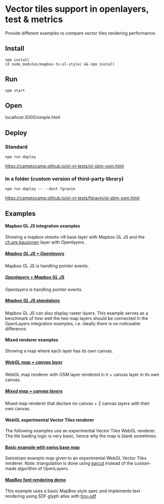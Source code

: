 # Vector tiles support in openlayers, test & metrics
Provide different examples to compare vector tiles rendering performance.
## Install
```
npm install
cd node_modules/mapbox-to-ol-style/ && npm install
```
## Run
```
npm start
```
## Open

localhost:3000/simple.html

## Deploy
### Standard
```
npm run deploy
```

https://camptocamp.github.io/ol-vt-tests/ol-sbm-osm.html

### In a folder (custom version of third-party library)
```
npm run deploy -- --dest fgravin
```
https://camptocamp.github.io/ol-vt-tests/fgravin/ol-sbm-osm.html

## Examples

#### Mapbox GL JS integration examples
Showing a mapbox streets-v9 base layer with Mapbox GL JS and the
[ch.are.bauzonen](https://map.geo.admin.ch/?lang=en&topic=ech&bgLayer=ch.swisstopo.pixelkarte-farbe&layers=ch.are.bauzonen&layers_visibility=true&layers_opacity=0.6&E=2536210.88&N=1152458.97&zoom=5)
layer with Openlayers.

##### [Mapbox GL JS + Openlayers](https://camptocamp.github.io/ol-vt-tests/mapbox-ol.html)
Mapbox GL JS is handling pointer events.

##### [Openlayers + Mapbox GL JS](https://camptocamp.github.io/ol-vt-tests/ol-mapbox.html)
Openlayers is handling pointer events.

##### [Mapbox GL JS standalone](https://camptocamp.github.io/ol-vt-tests/mapbox-standalone.html)
Mapbox GL JS can also display raster layers. This example serves as a benchmark
of how well the two map layers should be connected in the OpenLayers integration
examples, i.e. ideally there is no noticeable difference.

#### Mixed renderer examples
Showing a map where each layer has its own canvas.

##### [WebGL map + canvas layer](https://camptocamp.github.io/ol-vt-tests/mixed-renderer/webglmap-canvaslayer.html)
WebGL map renderer with OSM layer rendered in it + canvas layer in its own canvas.

##### [Mixed map + canvas layers](https://camptocamp.github.io/ol-vt-tests/mixed-renderer/mixed-renderer.html)
Mixed map renderer that declare no canvas + 2 canvas layers with their own canvas.

#### WebGL experimental Vector Tiles renderer
The following examples use an experimental Vector Tiles WebGL renderer. The tile loading logic is very basic, hence why the map is blank sometimes.

#### [Basic example with swiss base map](https://camptocamp.github.io/ol-vt-tests/webgl-poc/ol-sbm-osm.html)
Swisstopo example map given to an experimental WebGL Vector Tiles renderer. Note: triangulation is done using [earcut](https://github.com/mapbox/earcut) instead of the custom-made algorithm of OpenLayers.

#### [MapBox font rendering demo](https://camptocamp.github.io/ol-vt-tests/fonts-webgl-poc/mapbox-vector-tiles.html)
This example uses a basic MapBox style spec and implements text rendering using SDF glyph atlas with [tiny-sdf](https://github.com/mapbox/tiny-sdf)
